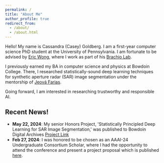 ```yaml
---
permalink: /
title: "About Me"
author_profile: true
redirect_from: 
  - /about/
  - /about.html
---
```


Hello! My name is Cassandra (Casey) Goldberg. I am a first-year computer science PhD student at the University of Pennsylvania. I am fortunate to be advised by [Eric Wong](https://riceric22.github.io/), where I work as part of his [Brachio Lab](https://brachiolab.github.io/). 

I previously earned my BA in computer science and physics at Bowdoin College. There, I researched statistically-sound deep learning techniques for synthetic aperture radar (SAR) image segmentation under the mentorship of [Jeová Farias](https://jeovafarias.github.io/). 

Going forward, I am interested in researching trustworthy and responsible AI. 

## Recent News!
- **May 22, 2024**: My senior Honors Project, 'Statistically Principled Deep Learning for
SAR Image Segmentation,' was published to Bowdoin Digital Archives [Project Link](https://digitalcommons.bowdoin.edu/honorsprojects/517/)
- **Feb 27, 2024**: I was honored to be chosen as an AAAI-24 Undergraduate 
Consortium Scholar, where I had the opportunity to attend the conference and present a 
project proposal which is published [here](https://ojs.aaai.org/index.php/AAAI/issue/view/596).